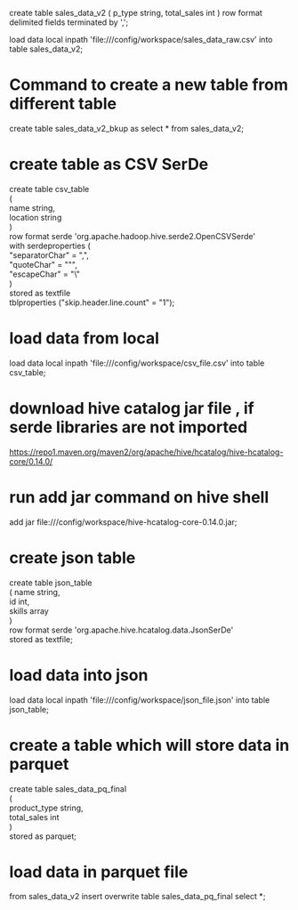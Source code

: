 create table sales_data_v2
    (
    p_type string,
    total_sales int
    )
    row format delimited
    fields terminated by ',';

load data local inpath 'file:///config/workspace/sales_data_raw.csv' into table sales_data_v2;

# Command to create a new table from different table
create table sales_data_v2_bkup as select * from sales_data_v2;

# create table as CSV SerDe
create table csv_table                                                                                                                  
    (                                                                                                                                       
    name string,                                                                                                                            
    location string                                                                                                                         
    )                                                                                                                                       
    row format serde 'org.apache.hadoop.hive.serde2.OpenCSVSerde'                                                                           
    with serdeproperties (                                                                                                                  
     "separatorChar" = ",",                                                                                                                 
     "quoteChar" = "\"",                                                                                                                    
     "escapeChar" = "\\"                                                                                                                    
     )                                                                                                                                       
    stored as textfile                                                                                                                      
    tblproperties ("skip.header.line.count" = "1"); 
    
# load data from local
load data local inpath 'file:///config/workspace/csv_file.csv' into table csv_table;

# download hive catalog jar file , if serde libraries are not imported

https://repo1.maven.org/maven2/org/apache/hive/hcatalog/hive-hcatalog-core/0.14.0/

# run add jar command on hive shell
add jar file:///config/workspace/hive-hcatalog-core-0.14.0.jar;

# create json table

create table json_table                                                                                                                 
    ( name string,                                                                                                                          
    id int,                                                                                                                                 
    skills array<string>                                                                                                                    
    )                                                                                                                                       
    row format serde 'org.apache.hive.hcatalog.data.JsonSerDe'                                                                              
    stored as textfile; 
    
# load data into json

load data local inpath 'file:///config/workspace/json_file.json' into table json_table;
    
    
# create a table which will store data in parquet

create table sales_data_pq_final                                                                                                        
    (                                                                                                                                       
    product_type string,                                                                                                                    
    total_sales int                                                                                                                         
    )                                                                                                                                       
    stored as parquet;  
    
# load data in parquet file
from sales_data_v2 insert overwrite table sales_data_pq_final select *;
